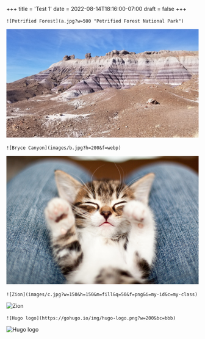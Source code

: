 +++
title = 'Test 1'
date = 2022-08-14T18:16:00-07:00
draft = false
+++

`![Petrified Forest](a.jpg?w=500 "Petrified Forest National Park")`

![Petrified Forest](a.jpg?w=500 "Petrified Forest National Park")

`![Bryce Canyon](images/b.jpg?h=200&f=webp)`

![Bryce Canyon](images/b.jpg?h=200&f=webp)

`![Zion](images/c.jpg?w=150&h=150&m=fill&q=50&f=png&i=my-id&c=my-class)`

![Zion](images/c.jpg?w=150&h=150&m=fill&q=50&f=png&i=my-id&c=my-class)

`![Hugo logo](https://gohugo.io/img/hugo-logo.png?w=200&bc=bbb)`

![Hugo logo](https://gohugo.io/img/hugo-logo.png?w=200&bc=bbb)
